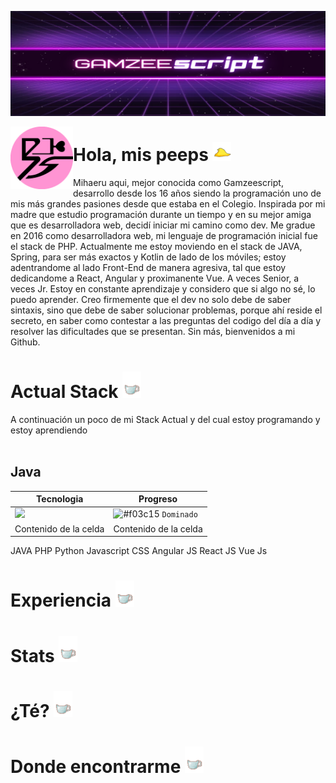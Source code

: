 
![Header](https://github.com/Gamzeescript/Gamzeescript/blob/master/src/bannef.png "Header")

<p>
  <img width="100" align='left' src="https://github.com/Gamzeescript/Gamzeescript/blob/master/src/diminuto.png"
</p>

# Hola, mis peeps <img src="https://github.com/Gamzeescript/Gamzeescript/blob/master/src/peep.gif" width="30px">
Mihaeru aqui, mejor conocida como Gamzeescript, desarrollo desde los 16 años siendo la programación uno de mis más grandes pasiones desde que estaba en el Colegio. Inspirada por mi madre que estudio programación durante un tiempo y en su mejor amiga que es desarrolladora web, decidí iniciar mi camino como dev. Me gradue en 2016 como desarrolladora web, mi lenguaje de programación inicial fue el stack de PHP. Actualmente me estoy moviendo en el stack de JAVA, Spring, para ser más exactos y Kotlin de lado de los móviles; estoy adentrandome al lado Front-End de manera agresiva, tal que estoy dedicandome a React, Angular y proximanente Vue. A veces Senior, a veces Jr. Estoy en constante aprendizaje y considero que si algo no sé, lo puedo aprender. Creo firmemente que el dev no solo debe de saber sintaxis, sino que debe de saber solucionar problemas, porque ahí reside el secreto, en saber como contestar a las preguntas del codigo del día a día y resolver las dificultades que se presentan. Sin más, bienvenidos a mi Github.

# Actual Stack <img src="https://github.com/Gamzeescript/Gamzeescript/blob/master/src/mitea.gif" width="30px">
A continuación un poco de mi Stack Actual y del cual estoy programando y estoy aprendiendo
</br></br>

## Java
| Tecnologia | Progreso |
| ------------- | ------------- |
| ![](https://img.shields.io/badge/Java-JSP-informational?style=flat&logo=java&logoColor=negro&color=FF94D3)  | ![#f03c15](https://placehold.it/15/48A868/000000?text=+) `Dominado`  |
| Contenido de la celda  | Contenido de la celda  |


JAVA
PHP 
Python
Javascript
CSS
Angular JS
React JS
Vue Js



# Experiencia <img src="https://github.com/Gamzeescript/Gamzeescript/blob/master/src/mitea.gif" width="30px">
# Stats <img src="https://github.com/Gamzeescript/Gamzeescript/blob/master/src/mitea.gif" width="30px">
# ¿Té? <img src="https://github.com/Gamzeescript/Gamzeescript/blob/master/src/mitea.gif" width="30px">
# Donde encontrarme <img src="https://github.com/Gamzeescript/Gamzeescript/blob/master/src/mitea.gif" width="30px">

